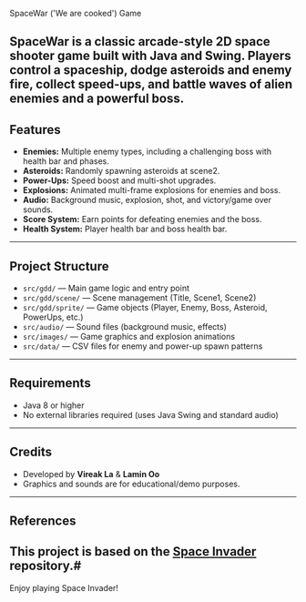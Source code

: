 SpaceWar ('We are cooked') Game

**SpaceWar** is a classic arcade-style 2D space shooter game built with Java and Swing. Players control a spaceship, dodge asteroids and enemy fire, collect speed-ups, and battle waves of alien enemies and a powerful boss.
-----
## Features
  - **Enemies:** Multiple enemy types, including a challenging boss with health bar and phases.
  - **Asteroids:** Randomly spawning asteroids at scene2.
  - **Power-Ups:** Speed boost and multi-shot upgrades.
  - **Explosions:** Animated multi-frame explosions for enemies and boss.
  - **Audio:** Background music, explosion, shot, and victory/game over sounds.
  - **Score System:** Earn points for defeating enemies and the boss.
  - **Health System:** Player health bar and boss health bar.
-----
## Project Structure
  - `src/gdd/` — Main game logic and entry point
  - `src/gdd/scene/` — Scene management (Title, Scene1, Scene2)
  - `src/gdd/sprite/` — Game objects (Player, Enemy, Boss, Asteroid, PowerUps, etc.)
  - `src/audio/` — Sound files (background music, effects)
  - `src/images/` — Game graphics and explosion animations
  - `src/data/` — CSV files for enemy and power-up spawn patterns
-----
## Requirements

  - Java 8 or higher
  - No external libraries required (uses Java Swing and standard audio)
-----
## Credits
  - Developed by **Vireak La** & **Lamin Oo**
  - Graphics and sounds are for educational/demo purposes.
-----
## References
This project is based on the [Space Invader](https://github.com/janbodnar/Java-Space-Invaders) repository.#
-----
Enjoy playing Space Invader!
